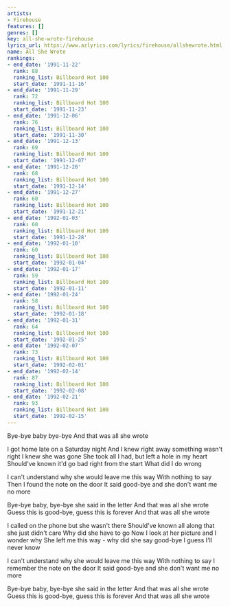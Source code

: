 ```yaml
---
artists:
- Firehouse
features: []
genres: []
key: all-she-wrote-firehouse
lyrics_url: https://www.azlyrics.com/lyrics/firehouse/allshewrote.html
name: All She Wrote
rankings:
- end_date: '1991-11-22'
  rank: 88
  ranking_list: Billboard Hot 100
  start_date: '1991-11-16'
- end_date: '1991-11-29'
  rank: 72
  ranking_list: Billboard Hot 100
  start_date: '1991-11-23'
- end_date: '1991-12-06'
  rank: 76
  ranking_list: Billboard Hot 100
  start_date: '1991-11-30'
- end_date: '1991-12-13'
  rank: 69
  ranking_list: Billboard Hot 100
  start_date: '1991-12-07'
- end_date: '1991-12-20'
  rank: 68
  ranking_list: Billboard Hot 100
  start_date: '1991-12-14'
- end_date: '1991-12-27'
  rank: 60
  ranking_list: Billboard Hot 100
  start_date: '1991-12-21'
- end_date: '1992-01-03'
  rank: 60
  ranking_list: Billboard Hot 100
  start_date: '1991-12-28'
- end_date: '1992-01-10'
  rank: 60
  ranking_list: Billboard Hot 100
  start_date: '1992-01-04'
- end_date: '1992-01-17'
  rank: 59
  ranking_list: Billboard Hot 100
  start_date: '1992-01-11'
- end_date: '1992-01-24'
  rank: 58
  ranking_list: Billboard Hot 100
  start_date: '1992-01-18'
- end_date: '1992-01-31'
  rank: 64
  ranking_list: Billboard Hot 100
  start_date: '1992-01-25'
- end_date: '1992-02-07'
  rank: 73
  ranking_list: Billboard Hot 100
  start_date: '1992-02-01'
- end_date: '1992-02-14'
  rank: 87
  ranking_list: Billboard Hot 100
  start_date: '1992-02-08'
- end_date: '1992-02-21'
  rank: 93
  ranking_list: Billboard Hot 100
  start_date: '1992-02-15'
---
```


Bye-bye baby bye-bye
And that was all she wrote

I got home late on a Saturday night
And I knew right away something wasn't right
I knew she was gone
She took all I had, but left a hole in my heart
Should've known it'd go bad right from the start
What did I do wrong

I can't understand why she would leave me this way
With nothing to say
Then I found the note on the door
It said good-bye and she don't want me no more

Bye-bye baby, bye-bye she said in the letter
And that was all she wrote
Guess this is good-bye, guess this is forever
And that was all she wrote

I called on the phone but she wasn't there
Should've known all along that she just didn't care
Why did she have to go
Now I look at her picture and I wonder why
She left me this way - why did she say good-bye
I guess I'll never know

I can't understand why she would leave me this way
With nothing to say
I remember the note on the door
It said good-bye and she don't want me no more

Bye-bye baby, bye-bye she said in the letter
And that was all she wrote
Guess this is good-bye, guess this is forever
And that was all she wrote




